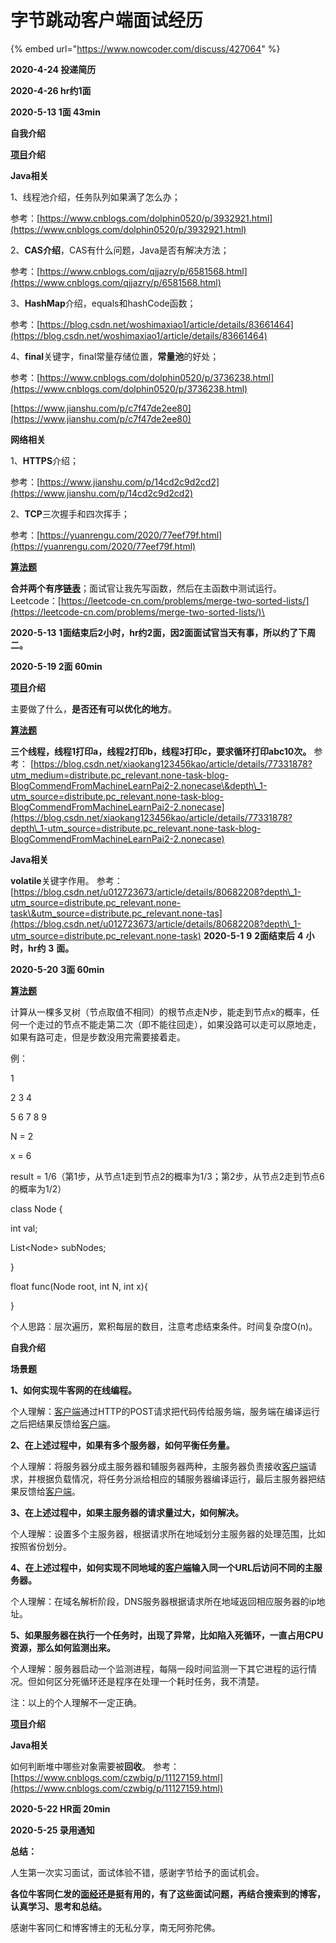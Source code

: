 # 字节跳动客户端面试经历

{% embed url="https://www.nowcoder.com/discuss/427064" %}

**2020-4-24  投递简历**

 **2020-4-26  hr约1面**

 **2020-5-13  1面  43min**

 **自我介绍**

 [**项目**](https://app.gitbook.com/jump/super-jump/word?word=%E9%A1%B9%E7%9B%AE)**介绍**

 **Java相关**

 1、线程池介绍，任务队列如果满了怎么办；

 参考：[https://www.cnblogs.com/dolphin0520/p/3932921.html](https://www.cnblogs.com/dolphin0520/p/3932921.html)

 2、**CAS介绍**，CAS有什么问题，Java是否有解决方法；

 参考：[https://www.cnblogs.com/qjjazry/p/6581568.html](https://www.cnblogs.com/qjjazry/p/6581568.html)

 3、**HashMap**介绍，equals和hashCode函数；

 参考：[https://blog.csdn.net/woshimaxiao1/article/details/83661464](https://blog.csdn.net/woshimaxiao1/article/details/83661464)

 4、**final**关键字，final常量存储位置，**常量池**的好处；

 参考：[https://www.cnblogs.com/dolphin0520/p/3736238.html](https://www.cnblogs.com/dolphin0520/p/3736238.html)

 [https://www.jianshu.com/p/c7f47de2ee80](https://www.jianshu.com/p/c7f47de2ee80)

 **网络相关**

 1、**HTTPS**介绍；

 参考：[https://www.jianshu.com/p/14cd2c9d2cd2](https://www.jianshu.com/p/14cd2c9d2cd2)

 2、**TCP**三次握手和四次挥手；

 参考：[https://yuanrengu.com/2020/77eef79f.html](https://yuanrengu.com/2020/77eef79f.html)

 [**算法题**](https://app.gitbook.com/jump/super-jump/word?word=%E7%AE%97%E6%B3%95%E9%A2%98)

 **合并两个有序**[**链表**](https://app.gitbook.com/jump/super-jump/word?word=%E9%93%BE%E8%A1%A8)；面试官让我先写函数，然后在主函数中测试运行。 Leetcode：[https://leetcode-cn.com/problems/merge-two-sorted-lists/](https://leetcode-cn.com/problems/merge-two-sorted-lists/)\


 **2020-5-13** **1面结束后2小时，hr约2面，因2面面试官当天有事，所以约了下周二。**

 **2020-5-19  2面  60min**

 [**项目**](https://app.gitbook.com/jump/super-jump/word?word=%E9%A1%B9%E7%9B%AE)**介绍**

 主要做了什么，**是否还有可以优化的地方**。

 [**算法题**](https://app.gitbook.com/jump/super-jump/word?word=%E7%AE%97%E6%B3%95%E9%A2%98)

 **三个线程，线程1打印a，线程2打印b，线程3打印c，要求循环打印abc10次。** 参考： [https://blog.csdn.net/xiaokang123456kao/article/details/77331878?utm_medium=distribute.pc_relevant.none-task-blog-BlogCommendFromMachineLearnPai2-2.nonecase\&depth\_1-utm_source=distribute.pc_relevant.none-task-blog-BlogCommendFromMachineLearnPai2-2.nonecase](https://blog.csdn.net/xiaokang123456kao/article/details/77331878?depth\_1-utm_source=distribute.pc_relevant.none-task-blog-BlogCommendFromMachineLearnPai2-2.nonecase)

 **Java相关**

 **volatile**关键字作用。 参考： [https://blog.csdn.net/u012723673/article/details/80682208?depth\_1-utm_source=distribute.pc_relevant.none-task\&utm_source=distribute.pc_relevant.none-tas](https://blog.csdn.net/u012723673/article/details/80682208?depth\_1-utm_source=distribute.pc_relevant.none-task) **2020-5-1** **9** **2面结束后** **4** **小时，hr约** **3** **面。**

 **2020-5-20** **3面 60min**

 [**算法题**](https://app.gitbook.com/jump/super-jump/word?word=%E7%AE%97%E6%B3%95%E9%A2%98)

 计算从一棵多叉树（节点取值不相同）的根节点走N步，能走到节点x的概率，任何一个走过的节点不能走第二次（即不能往回走），如果没路可以走可以原地走，如果有路可走，但是步数没用完需要接着走。

 例：

 1

 2            3            4

 5   6       7         8     9

 N = 2

 x = 6

 result = 1/6（第1步，从节点1走到节点2的概率为1/3；第2步，从节点2走到节点6的概率为1/2）

 class Node {

 int val;

 List\<Node> subNodes;

 }

 float func(Node root, int N, int x){

 }

 个人思路：层次遍历，累积每层的数目，注意考虑结束条件。时间复杂度O(n)。

 **自我介绍**

 **场景题**

 **1、如何实现牛客网的在线编程。**

 个人理解：[客户端](https://app.gitbook.com/jump/super-jump/word?word=%E5%AE%A2%E6%88%B7%E7%AB%AF)通过HTTP的POST请求把代码传给服务端，服务端在编译运行之后把结果反馈给[客户端](https://app.gitbook.com/jump/super-jump/word?word=%E5%AE%A2%E6%88%B7%E7%AB%AF)。

 **2、在上述过程中，如果有多个服务器，如何平衡任务量。**

 个人理解：将服务器分成主服务器和辅服务器两种，主服务器负责接收[客户端](https://app.gitbook.com/jump/super-jump/word?word=%E5%AE%A2%E6%88%B7%E7%AB%AF)请求，并根据负载情况，将任务分派给相应的辅服务器编译运行，最后主服务器把结果反馈给[客户端](https://app.gitbook.com/jump/super-jump/word?word=%E5%AE%A2%E6%88%B7%E7%AB%AF)。

 **3、在上述过程中，如果主服务器的请求量过大，如何解决。**

 个人理解：设置多个主服务器，根据请求所在地域划分主服务器的处理范围，比如按照省份划分。

 **4、在上述过程中，如何实现不同地域的**[**客户端**](https://app.gitbook.com/jump/super-jump/word?word=%E5%AE%A2%E6%88%B7%E7%AB%AF)**输入同一个URL后访问不同的主服务器。**

 个人理解：在域名解析阶段，DNS服务器根据请求所在地域返回相应服务器的ip地址。

 **5、如果服务器在执行一个任务时，出现了异常，比如陷入死循环，一直占用CPU资源，那么如何监测出来。**

 个人理解：服务器启动一个监测进程，每隔一段时间监测一下其它进程的运行情况。但如何区分死循环还是程序在处理一个耗时任务，我不清楚。

 注：以上的个人理解不一定正确。

 [**项目**](https://app.gitbook.com/jump/super-jump/word?word=%E9%A1%B9%E7%9B%AE)**介绍**

 **Java相关**

 如何判断堆中哪些对象需要被**回收**。 参考：[https://www.cnblogs.com/czwbig/p/11127159.html](https://www.cnblogs.com/czwbig/p/11127159.html)

 **2020-5-22 HR面  20min**

 **2020-5-25 录用通知**

 **总结：**

 人生第一次实习面试，面试体验不错，感谢字节给予的面试机会。

 **各位牛客同仁发的**[**面经**](https://app.gitbook.com/jump/super-jump/word?word=%E9%9D%A2%E7%BB%8F)**还是挺有用的，有了这些面试问题，再结合搜索到的博客，认真学习、思考和总结。**

 感谢牛客同仁和博客博主的无私分享，南无阿弥陀佛。
